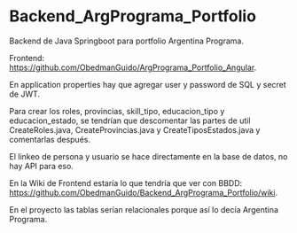 # Backend_ArgPrograma_Portfolio

Backend de Java Springboot para portfolio Argentina Programa.

Frontend: https://github.com/ObedmanGuido/ArgPrograma_Portfolio_Angular.

En application properties hay que agregar user y password de SQL y secret de JWT.

Para crear los roles, provincias, skill_tipo, educacion_tipo y educacion_estado, se tendrían que descomentar las partes de util CreateRoles.java, CreateProvincias.java y CreateTiposEstados.java y comentarlas después.

El linkeo de persona y usuario se hace directamente en la base de datos, no hay API para eso.

En la Wiki de Frontend estaría lo que tendría que ver con BBDD: https://github.com/ObedmanGuido/Backend_ArgPrograma_Portfolio/wiki.

En el proyecto las tablas serían relacionales porque así lo decía Argentina Programa.
